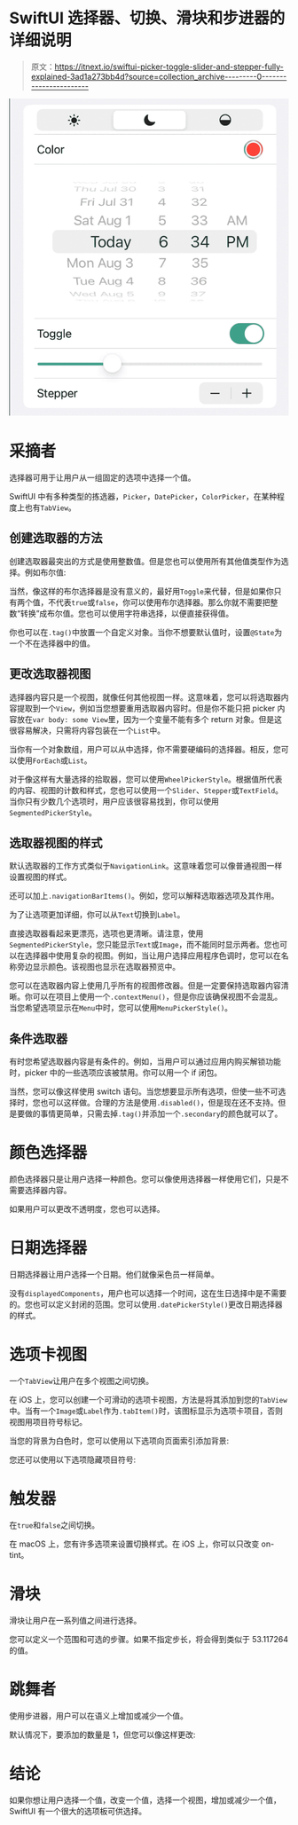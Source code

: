 # SwiftUI 选择器、切换、滑块和步进器的详细说明

> 原文：<https://itnext.io/swiftui-picker-toggle-slider-and-stepper-fully-explained-3ad1a273bb4d?source=collection_archive---------0----------------------->

![](img/e6c78bb3930ba2ba59471980c6e09f49.png)

# 采摘者

选择器可用于让用户从一组固定的选项中选择一个值。

SwiftUI 中有多种类型的拣选器，`Picker`，`DatePicker`，`ColorPicker`，在某种程度上也有`TabView`。

## 创建选取器的方法

创建选取器最突出的方式是使用整数值。但是您也可以使用所有其他值类型作为选择。例如布尔值:

当然，像这样的布尔选择器是没有意义的，最好用`Toggle`来代替，但是如果你只有两个值，不代表`true`或`false`，你可以使用布尔选择器。那么你就不需要把整数“转换”成布尔值。您也可以使用字符串选择，以便直接获得值。

你也可以在`.tag()`中放置一个自定义对象。当你不想要默认值时，设置`@State`为一个不在选择器中的值。

## 更改选取器视图

选择器内容只是一个视图，就像任何其他视图一样。这意味着，您可以将选取器内容提取到一个`View`，例如当您想要重用选取器内容时。但是你不能只把 picker 内容放在`var body: some View`里，因为一个变量不能有多个 return 对象。但是这很容易解决，只需将内容包装在一个`List`中。

当你有一个对象数组，用户可以从中选择，你不需要硬编码的选择器。相反，您可以使用`ForEach`或`List`。

对于像这样有大量选择的拾取器，您可以使用`WheelPickerStyle`。根据值所代表的内容、视图的计数和样式，您也可以使用一个`Slider`、`Stepper`或`TextField`。当你只有少数几个选项时，用户应该很容易找到，你可以使用`SegmentedPickerStyle`。

## 选取器视图的样式

默认选取器的工作方式类似于`NavigationLink`。这意味着您可以像普通视图一样设置视图的样式。

还可以加上`.navigationBarItems()`。例如，您可以解释选取器选项及其作用。

为了让选项更加详细，你可以从`Text`切换到`Label`。

直接选取器看起来更漂亮，选项也更清晰。请注意，使用`SegmentedPickerStyle`，您只能显示`Text`或`Image`，而不能同时显示两者。您也可以在选择器中使用复杂的视图。例如，当让用户选择应用程序色调时，您可以在名称旁边显示颜色。该视图也显示在选取器预览中。

您可以在选取器内容上使用几乎所有的视图修改器。但是一定要保持选取器内容清晰。你可以在项目上使用一个`.contextMenu()`，但是你应该确保视图不会混乱。当您希望选项显示在`Menu`中时，您可以使用`MenuPickerStyle()`。

## 条件选取器

有时您希望选取器内容是有条件的。例如，当用户可以通过应用内购买解锁功能时，picker 中的一些选项应该被禁用。你可以用一个 if 闭包。

当然，您可以像这样使用 switch 语句。当您想要显示所有选项，但使一些不可选择时，您也可以这样做。合理的方法是使用`.disabled()`，但是现在还不支持。但是要做的事情更简单，只需去掉`.tag()`并添加一个`.secondary`的颜色就可以了。

# 颜色选择器

颜色选择器只是让用户选择一种颜色。您可以像使用选择器一样使用它们，只是不需要选择器内容。

如果用户可以更改不透明度，您也可以选择。

# 日期选择器

日期选择器让用户选择一个日期。他们就像采色员一样简单。

没有`displayedComponents`，用户也可以选择一个时间，这在生日选择中是不需要的。您也可以定义封闭的范围。您可以使用`.datePickerStyle()`更改日期选择器的样式。

# 选项卡视图

一个`TabView`让用户在多个视图之间切换。

在 iOS 上，您可以创建一个可滑动的选项卡视图，方法是将其添加到您的`TabView`中。当有一个`Image`或`Label`作为`.tabItem()`时，该图标显示为选项卡项目，否则视图用项目符号标记。

当您的背景为白色时，您可以使用以下选项向页面索引添加背景:

您还可以使用以下选项隐藏项目符号:

# 触发器

在`true`和`false`之间切换。

在 macOS 上，您有许多选项来设置切换样式。在 iOS 上，你可以只改变 on-tint。

# 滑块

滑块让用户在一系列值之间进行选择。

您可以定义一个范围和可选的步骤。如果不指定步长，将会得到类似于 53.117264 的值。

# 跳舞者

使用步进器，用户可以在语义上增加或减少一个值。

默认情况下，要添加的数量是 1，但您可以像这样更改:

# 结论

如果你想让用户选择一个值，改变一个值，选择一个视图，增加或减少一个值，SwiftUI 有一个很大的选项板可供选择。